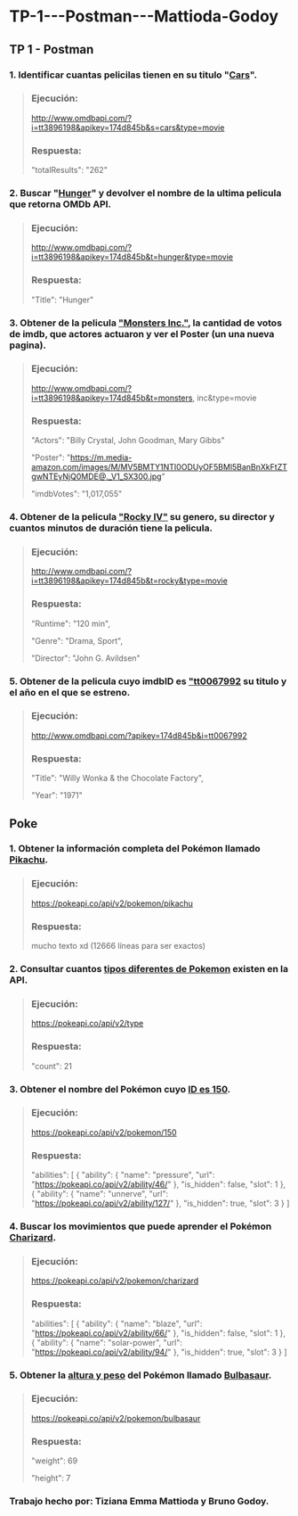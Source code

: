 # TP-1---Postman---Mattioda-Godoy
## TP 1 - Postman

### 1. Identificar cuantas pelicilas tienen en su titulo "<ins>Cars</ins>".
> ### Ejecución: 
>   http://www.omdbapi.com/?i=tt3896198&apikey=174d845b&s=cars&type=movie
> ### Respuesta: 
>   "totalResults": "262"

### 2. Buscar "<ins>Hunger</ins>" y devolver el nombre de la ultima pelicula que retorna OMDb API.
> ### Ejecución:
>  http://www.omdbapi.com/?i=tt3896198&apikey=174d845b&t=hunger&type=movie
> ### Respuesta:
>  "Title": "Hunger"

### 3. Obtener de la pelicula <ins>"Monsters Inc."</ins>, la cantidad de votos de imdb, que actores actuaron y ver el Poster (un una nueva pagina).
> ### Ejecución: 
>  http://www.omdbapi.com/?i=tt3896198&apikey=174d845b&t=monsters, inc&type=movie
> ### Respuesta: 
>  "Actors": "Billy Crystal, John Goodman, Mary Gibbs"
>
>  "Poster": "https://m.media-amazon.com/images/M/MV5BMTY1NTI0ODUyOF5BMl5BanBnXkFtZTgwNTEyNjQ0MDE@._V1_SX300.jpg"
> 
>  "imdbVotes": "1,017,055"

### 4. Obtener de la pelicula <ins>"Rocky IV"</ins> su genero, su director y cuantos minutos de duración tiene la pelicula.
> ### Ejecución:
> http://www.omdbapi.com/?i=tt3896198&apikey=174d845b&t=rocky&type=movie
> ### Respuesta:
> "Runtime": "120 min",
> 
> "Genre": "Drama, Sport",
> 
> "Director": "John G. Avildsen"

### 5. Obtener de la pelicula cuyo imdbID es <ins>"tt0067992</ins> su titulo y el año en el que se estreno.
> ### Ejecución:
> http://www.omdbapi.com/?apikey=174d845b&i=tt0067992
> ### Respuesta:
> "Title": "Willy Wonka & the Chocolate Factory",
> 
> "Year": "1971"

## Poke

### 1. Obtener la información completa del Pokémon llamado <ins>Pikachu</ins>.
> ### Ejecución:
> https://pokeapi.co/api/v2/pokemon/pikachu
> ### Respuesta:
> mucho texto xd (12666 líneas para ser exactos)
### 2. Consultar cuantos <ins>tipos diferentes de Pokemon</ins> existen en la API.
> ### Ejecución:
> https://pokeapi.co/api/v2/type
> ### Respuesta:
> "count": 21
### 3. Obtener el nombre del Pokémon cuyo <ins>ID es 150</ins>.
> ### Ejecución:
> https://pokeapi.co/api/v2/pokemon/150
> ### Respuesta:
> "abilities": [
        {
            "ability": {
                "name": "pressure",
                "url": "https://pokeapi.co/api/v2/ability/46/"
            },
            "is_hidden": false,
            "slot": 1
        },
        {
            "ability": {
                "name": "unnerve",
                "url": "https://pokeapi.co/api/v2/ability/127/"
            },
            "is_hidden": true,
            "slot": 3
        }
    ]
 
### 4. Buscar los movimientos que puede aprender el Pokémon <ins>Charizard</ins>.
> ### Ejecución:
> https://pokeapi.co/api/v2/pokemon/charizard
> ### Respuesta:
> "abilities": [
        {
            "ability": {
                "name": "blaze",
                "url": "https://pokeapi.co/api/v2/ability/66/"
            },
            "is_hidden": false,
            "slot": 1
        },
        {
            "ability": {
                "name": "solar-power",
                "url": "https://pokeapi.co/api/v2/ability/94/"
            },
            "is_hidden": true,
            "slot": 3
        }
    ]

### 5. Obtener la <ins>altura y peso</ins> del Pokémon llamado <ins>Bulbasaur</ins>.
> ### Ejecución:
> https://pokeapi.co/api/v2/pokemon/bulbasaur
> ### Respuesta:
> "weight": 69
>
> "height": 7

### Trabajo hecho por: Tiziana Emma Mattioda y Bruno Godoy.
